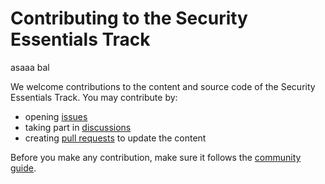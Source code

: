 # Contributing to the Security Essentials Track

asaaa
bal

We welcome contributions to the content and source code of the Security Essentials Track.
You may contribute by:

* opening [issues](https://github.com/security-summer-school/essentials/issues)
* taking part in [discussions](https://github.com/security-summer-school/essentials/discussions)
* creating [pull requests](https://github.com/security-summer-school/essentials//pulls) to update the content

Before you make any contribution, make sure it follows the [community guide](https://github.com/security-summer-school/meta/blob/master/docs/contributing.md).
